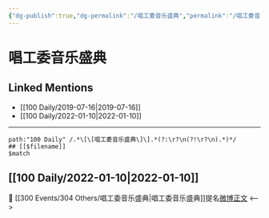 ```yaml
---
{"dg-publish":true,"dg-permalink":"/唱工委音乐盛典","permalink":"/唱工委音乐盛典/"}
---
```


# 唱工委音乐盛典

## Linked Mentions
- [[100 Daily/2019-07-16\|2019-07-16]]
- [[100 Daily/2022-01-10\|2022-01-10]]


---

```expander
path:"100 Daily" /.*\[\[唱工委音乐盛典\]\].*(?:\r?\n(?!\r?\n).*)*/
## [[$filename]]
$match
```
## [[100 Daily/2022-01-10\|2022-01-10]]
💫 [[300 Events/304 Others/唱工委音乐盛典\|唱工委音乐盛典]]提名[微博正文](https://m.weibo.cn/6466290670/4724159194075592)
<-->